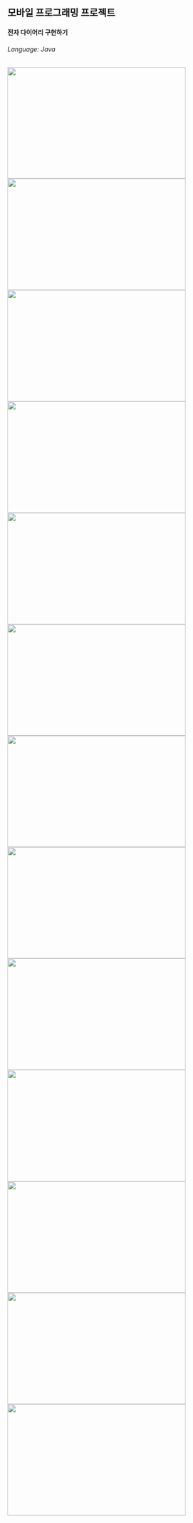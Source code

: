 ## 모바일 프로그래밍 프로젝트
#### 전자 다이어리 구현하기
###### Language: Java

<img src="https://github.com/GAYUN-YIM/MyDiary/assets/160388960/1de77753-a2ef-41f4-a6ac-62cd9d31e31e" width="400" height="250"/>
<img src="https://github.com/GAYUN-YIM/MyDiary/assets/160388960/da839e69-a7e7-4336-aa40-83475537ff96" width="400" height="250"/>
<img src="https://github.com/GAYUN-YIM/MyDiary/assets/160388960/efcded29-5d5e-43b8-a899-e30be4509aeb" width="400" height="250"/>
<img src="https://github.com/GAYUN-YIM/MyDiary/assets/160388960/c3319ffc-352c-488d-a7df-bef5e23efe86" width="400" height="250"/>
<img src="https://github.com/GAYUN-YIM/MyDiary/assets/160388960/41fb4737-223f-4bfe-b9f3-2f3d24ae8d63" width="400" height="250"/>

<img src="https://github.com/GAYUN-YIM/MyDiary/assets/160388960/3e0f4c95-c79b-4f6b-a2e3-b9855ca2dfc8" width="400" height="250"/>
<img src="https://github.com/GAYUN-YIM/MyDiary/assets/160388960/75a9d363-1d5d-4f76-a72c-3c62153f3557" width="400" height="250"/>
<img src="https://github.com/GAYUN-YIM/MyDiary/assets/160388960/a6c6d48d-02af-4cd8-ae31-a7fdd0ad4cb4" width="400" height="250"/>

<img src="https://github.com/GAYUN-YIM/MyDiary/assets/160388960/f6e90920-e225-4cbb-9ef8-86d4f215e8a5" width="400" height="250"/>
<img src="https://github.com/GAYUN-YIM/MyDiary/assets/160388960/d99b924f-f7f2-4896-a40a-1c5a49f50ef8" width="400" height="250"/>
<img src="https://github.com/GAYUN-YIM/MyDiary/assets/160388960/53519312-1121-4eb2-af20-d6bd1b5775c0" width="400" height="250"/>
<img src="https://github.com/GAYUN-YIM/MyDiary/assets/160388960/b96ff821-cd89-446d-b72e-9cf7c54623c8" width="400" height="250"/>
<img src="https://github.com/GAYUN-YIM/MyDiary/assets/160388960/dfcfab8f-4c5d-4171-8047-4c0f4818f966" width="400" height="250"/>


